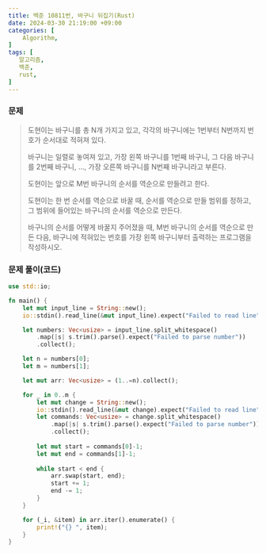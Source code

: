 ```yaml
---
title: 백준 10811번, 바구니 뒤집기(Rust)
date: 2024-03-30 21:19:00 +09:00
categories: [
    Algorithm,
]
tags: [
   알고리즘,
   백준,
   rust,
]
---
```


### 문제

<blockquote>
  <p>도현이는 바구니를 총 N개 가지고 있고, 각각의 바구니에는 1번부터 N번까지 번호가 순서대로 적혀져 있다.</p>
  <p>바구니는 일렬로 놓여져 있고, 가장 왼쪽 바구니를 1번째 바구니, 그 다음 바구니를 2번째 바구니, ..., 가장 오른쪽 바구니를 N번째 바구니라고 부른다.</p>
  <p>도현이는 앞으로 M번 바구니의 순서를 역순으로 만들려고 한다. </p>
  <p>도현이는 한 번 순서를 역순으로 바꿀 때, 순서를 역순으로 만들 범위를 정하고, 그 범위에 들어있는 바구니의 순서를 역순으로 만든다.</p>
  <p>바구니의 순서를 어떻게 바꿀지 주어졌을 때, M번 바구니의 순서를 역순으로 만든 다음, 바구니에 적혀있는 번호를 가장 왼쪽 바구니부터 출력하는 프로그램을 작성하시오.</p>
</blockquote>

### 문제 풀이(코드)

```rust
use std::io;

fn main() {
    let mut input_line = String::new();
    io::stdin().read_line(&mut input_line).expect("Failed to read line");

    let numbers: Vec<usize> = input_line.split_whitespace()
        .map(|s| s.trim().parse().expect("Failed to parse number"))
        .collect();

    let n = numbers[0];
    let m = numbers[1];

    let mut arr: Vec<usize> = (1..=n).collect();

    for _ in 0..m {
        let mut change = String::new();
        io::stdin().read_line(&mut change).expect("Failed to read line");
        let commands: Vec<usize> = change.split_whitespace()
            .map(|s| s.trim().parse().expect("Failed to parse number"))
            .collect();
            
        let mut start = commands[0]-1;
        let mut end = commands[1]-1;
        
        while start < end {
            arr.swap(start, end);
            start += 1;
            end -= 1;
        }
    }

    for (_i, &item) in arr.iter().enumerate() {
        print!("{} ", item);
    }
}

```
